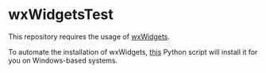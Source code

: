 # wxWidgetsTest

This repository requires the usage of [wxWidgets](https://www.wxwidgets.org/).

To automate the installation of wxWidgets, [this](https://github.com/garrettsummerfi3ld/wxWidgetsInstallScript) Python script will install it for you on Windows-based systems.

